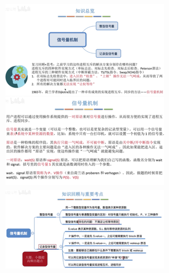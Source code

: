 
![输入图片说明](/imgs/2025-09-18/nfRrvMjAVFLQPmOn.png)
![输入图片说明](/imgs/2025-09-18/gbBcS6chHW3pIE9u.png)


![输入图片说明](/imgs/2025-09-18/YiaGvS57iFwexf9W.png)
<!--stackedit_data:
eyJoaXN0b3J5IjpbLTEyMTQ2MDU0MDMsNjk1MjIzODYzXX0=
-->